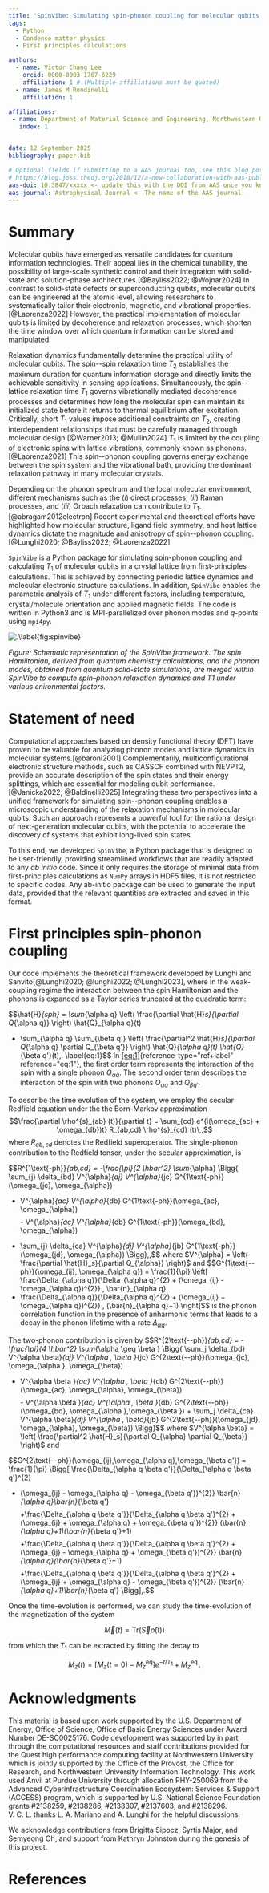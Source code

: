 ```yaml
---
title: 'SpinVibe: Simulating spin-phonon coupling for molecular qubits'
tags:
  - Python
  - Condense matter physics
  - First principles calculations

authors:
  - name: Victor Chang Lee
    orcid: 0000-0003-1767-6229
    affiliation: 1 # (Multiple affiliations must be quoted)
  - name: James M Rondinelli
    affiliation: 1

affiliations:
 - name: Department of Material Science and Engineering, Northwestern University, United States
   index: 1


date: 12 September 2025
bibliography: paper.bib

# Optional fields if submitting to a AAS journal too, see this blog post:
# https://blog.joss.theoj.org/2018/12/a-new-collaboration-with-aas-publishing
aas-doi: 10.3847/xxxxx <- update this with the DOI from AAS once you know it.
aas-journal: Astrophysical Journal <- The name of the AAS journal.
---
```


# Summary 

Molecular qubits have emerged as versatile candidates for quantum
information technologies. Their appeal lies in the chemical tunability,
the possibility of large-scale synthetic control and their integration
with solid-state and solution-phase
architectures.[@Bayliss2022; @Wojnar2024] In contrast to solid-state
defects or superconducting qubits, molecular qubits can be engineered at
the atomic level, allowing researchers to systematically tailor their
electronic, magnetic, and vibrational properties.[@Laorenza2022]
However, the practical implementation of molecular qubits is limited by
decoherence and relaxation processes, which shorten the time window over
which quantum information can be stored and manipulated.

Relaxation dynamics fundamentally determine the practical utility of
molecular qubits. The spin--spin relaxation time $T_2$ establishes the
maximum duration for quantum information storage and directly limits the
achievable sensitivity in sensing applications. Simultaneously, the
spin--lattice relaxation time $T_1$ governs vibrationally mediated
decoherence processes and determines how long the molecular spin can
maintain its initialized state before it returns to thermal equilibrium
after excitation. Critically, short $T_1$ values impose additional
constraints on $T_2$, creating interdependent relationships that must be
carefully managed through molecular design.[@Warner2013; @Mullin2024]
$T_1$ is limited by the coupling of electronic spins with lattice
vibrations, commonly known as phonons.[@Laorenza2021] This spin--phonon
coupling governs energy exchange between the spin system and the
vibrational bath, providing the dominant relaxation pathway in many
molecular crystals.

Depending on the phonon spectrum and the local molecular environment,
different mechanisms such as the ($i$) direct processes, ($ii$) Raman
processes, and ($iii$) Orbach relaxation can contribute to
$T_1$.[@abragam2012electron] Recent experimental and theoretical efforts
have highlighted how molecular structure, ligand field symmetry, and
host lattice dynamics dictate the magnitude and anisotropy of
spin--phonon coupling.[@Lunghi2020; @Bayliss2022; @Laorenza2022]

`SpinVibe` is a Python package for simulating spin-phonon coupling and
calculating $T_1$ of molecular qubits in a crystal lattice from
first-principles calculations. This is achieved by connecting periodic
lattice dynamics and molecular electronic structure calculations. In
addition, `SpinVibe` enables the parametric analysis of $T_1$ under
different factors, including temperature, crystal/molecule orientation
and applied magnetic fields. The code is written in Python3 and is
MPI-parallelized over phonon modes and $q$-points using `mpi4py`.

![.\label{fig:spinvibe}](spinvibe.png)

*Figure: Schematic representation of the SpinVibe framework. The spin Hamiltonian, derived
from quantum chemistry calculations, and the phonon modes, obtained from quantum solid-state
simulations, are merged within SpinVibe to compute spin–phonon relaxation dynamics and T1
under various enironmental factors.*

# Statement of need 

Computational approaches based on density functional theory (DFT) have
proven to be valuable for analyzing phonon modes and lattice dynamics in
molecular systems.[@baroni2001] Complementarily, multiconfigurational
electronic structure methods, such as CASSCF combined with NEVPT2,
provide an accurate description of the spin states and their energy
splittings, which are essential for modeling qubit
performance.[@Janicka2022; @Baldinelli2025] Integrating these two
perspectives into a unified framework for simulating spin--phonon
coupling enables a microscopic understanding of the relaxation
mechanisms in molecular qubits. Such an approach represents a powerful
tool for the rational design of next-generation molecular qubits, with
the potential to accelerate the discovery of systems that exhibit
long-lived spin states.

To this end, we developed `SpinVibe`, a Python package that is designed
to be user-friendly, providing streamlined workflows that are readily
adapted to any *ab initio* code. Since it only requires the storage of
minimal data from first-principles calculations as `NumPy` arrays in
HDF5 files, it is not restricted to specific codes. Any ab-initio
package can be used to generate the input data, provided that the
relevant quantities are extracted and saved in this format.

# First principles spin-phonon coupling 

Our code implements the theoretical framework developed by Lunghi and
Sanvito[@Lunghi2020; @lunghi2022; @Lunghi2023], where in the
weak-coupling regime the interaction between the spin Hamiltonian and
the phonons is expanded as a Taylor series truncated at the quadratic
term:

$$\hat{H}_{sph} = \sum_{\alpha q} \left( \frac{\partial \hat{H}_s}{\partial Q_{\alpha q}} \right) 
\hat{Q}_{\alpha q}(t) 
+ \sum_{\alpha q} \sum_{\beta q'} 
\left( \frac{\partial^2 \hat{H}_s}{\partial Q_{\alpha q} \partial Q_{\beta q'}} \right)
\hat{Q}_{\alpha q}(t) \hat{Q}_{\beta q'}(t)\,. 
\label{eq:1}$$ In [\[eq:1\]](#eq:1){reference-type="ref+label"
reference="eq:1"}, the first order term represents the interaction of
the spin with a single phonon $Q_{\alpha q}$. The second order term
describes the interaction of the spin with two phonons $Q_{\alpha q}$
and $Q_{\beta q'}$.

To describe the time evolution of the system, we employ the secular
Redfield equation under the the Born-Markov approximation
$$\frac{\partial \rho^{s}_{ab} (t)}{\partial t} = 
\sum_{cd} e^{i(\omega_{ac} + \omega_{db})t} R_{ab,cd} \rho^{s}_{cd} (t)\,,$$
where $R_{ab,cd}$ denotes the Redfield superoperator. The single-phonon
contribution to the Redfield tensor, under the secular approximation, is

$$R^{1\text{-ph}}_{ab,cd} = -\frac{\pi}{2 \hbar^2} 
\sum_{\alpha} \Bigg\{ 
\sum_{j} \delta_{bd} V^{\alpha}_{aj} V^{\alpha}_{jc} 
G^{1\text{-ph}}(\omega_{jc}, \omega_{\alpha}) 
- V^{\alpha}_{ac} V^{\alpha}_{db} 
G^{1\text{-ph}}(\omega_{ac}, \omega_{\alpha})$$
$$- V^{\alpha}_{ac} V^{\alpha}_{db} 
G^{1\text{-ph}}(\omega_{bd}, \omega_{\alpha}) 
+ \sum_{j} \delta_{ca} V^{\alpha}_{dj} V^{\alpha}_{jb} 
G^{1\text{-ph}}(\omega_{jd}, \omega_{\alpha}) 
\Bigg\}\,,$$ where
$V^{\alpha} = \left( \frac{\partial \hat{H}_s}{\partial Q_{\alpha}} \right)$
and $$G^{1\text{--ph}}(\omega_{ij}, \omega_{\alpha q})
= \frac{1}{\pi} \left[
\frac{\Delta_{\alpha q}}{\Delta_{\alpha q}^{2} + (\omega_{ij} - \omega_{\alpha q})^{2}} \, \bar{n}_{\alpha q}
+ \frac{\Delta_{\alpha q}}{\Delta_{\alpha q}^{2} + (\omega_{ij} + \omega_{\alpha q})^{2}} \, (\bar{n}_{\alpha q}+1)
\right]$$ is the phonon correlation function in the presence of
anharmonic terms that leads to a decay in the phonon lifetime with a
rate $\Delta_{\alpha q}$.

The two-phonon contribution is given by
$$R^{2\text{--ph}}_{ab,cd} = -\frac{\pi}{4 \hbar^2}  \sum_{\alpha \geq \beta } 
\Bigg\{  \sum_j  \delta_{bd} V^{\alpha \beta}_{aj} V^{\alpha \, \beta }_{jc} 
G^{2\text{--ph}}(\omega_{jc}, \omega_{\alpha }, \omega_{\beta})
 - V^{\alpha \beta }_{ac} V^{\alpha \, \beta }_{db}  G^{2\text{--ph}}(\omega_{ac}, \omega_{\alpha}, \omega_{\beta})$$
$$- V^{\alpha \beta }_{ac} V^{\alpha \, \beta }_{db} G^{2\text{--ph}}(\omega_{bd}, \omega_{\alpha },\omega_{\beta }) + \sum_j  \delta_{ca} V^{\alpha \beta}_{dj} V^{\alpha \, \beta}_{jb} G^{2\text{--ph}}(\omega_{jd}, \omega_{\alpha}, \omega_{\beta}) \Bigg\}$$
where
$V^{\alpha \beta} = \left( \frac{\partial^2 \hat{H}_s}{\partial Q_{\alpha} \partial Q_{\beta}} \right)$
and

$$G^{2\text{--ph}}(\omega_{ij},\omega_{\alpha q},\omega_{\beta q'})
= \frac{1}{\pi} \Bigg[
\frac{\Delta_{\alpha q \beta q'}}{\Delta_{\alpha q \beta q'}^{2}
+ (\omega_{ij} - \omega_{\alpha q} - \omega_{\beta q'})^{2}}
\bar{n}_{\alpha q}\bar{n}_{\beta q'}$$
$$+\frac{\Delta_{\alpha q \beta q'}}{\Delta_{\alpha q \beta q'}^{2} + (\omega_{ij} + \omega_{\alpha q} + \omega_{\beta q'})^{2}}
(\bar{n}_{\alpha q}+1)(\bar{n}_{\beta q'}+1)$$
$$+\frac{\Delta_{\alpha q \beta q'}}{\Delta_{\alpha q \beta q'}^{2} + (\omega_{ij} - \omega_{\alpha q} + \omega_{\beta q'})^{2}}
\bar{n}_{\alpha q}(\bar{n}_{\beta q'}+1)$$
$$+\frac{\Delta_{\alpha q \beta q'}}{\Delta_{\alpha q \beta q'}^{2} + (\omega_{ij} + \omega_{\alpha q} - \omega_{\beta q'})^{2}}
(\bar{n}_{\alpha q}+1)\bar{n}_{\beta q'}
\Bigg]\,.$$

Once the time-evolution is performed, we can study the time-evolution of
the magnetization of the system

$$\vec{M}(t) = \text{Tr} (\vec{S} \hat{\rho} (t))$$

from which the $T_1$ can be extracted by fitting the decay to

$$M_z(t) = \big[ M_z(t=0) - M_z^{\mathrm{eq}} \big] e^{-t/T_1} + M_z^{\mathrm{eq}}\,.$$

# Acknowledgments
This material is based upon work supported by the U.S. Department of
Energy, Office of Science, Office of Basic Energy Sciences under Award
Number DE-SC0025176. Code development was supported by in part through
the computational resources and staff contributions provided for the
Quest high performance computing facility at Northwestern University
which is jointly supported by the Office of the Provost, the Office for
Research, and Northwestern University Information Technology. This work
used Anvil at Purdue University through allocation PHY-250069 from the
Advanced Cyberinfrastructure Coordination Ecosystem: Services & Support
(ACCESS) program, which is supported by U.S. National Science Foundation
grants #2138259, #2138286, #2138307, #2137603, and #2138296.
V. C. L. thanks L. A. Mariano and A. Lunghi for the helpful discussions.

We acknowledge contributions from Brigitta Sipocz, Syrtis Major, and Semyeong
Oh, and support from Kathryn Johnston during the genesis of this project.

# References
